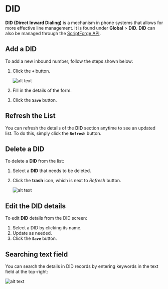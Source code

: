 # DID
**DID (Direct Inward Dialing)** is a mechanism in phone systems that allows for more effective line management. It is found under **Global** > **DID**. **DID** can also be managed through the [ScriptForge API](https://docs.connexcs.com/developers/scriptforge-api/). 


## Add a DID
To add a new inbound number, follow the steps shown below:

1. Click the **`+`** button.

    ![alt text][did-img-2]

2. Fill in the details of the form.
3. Click the **`Save`** button.
 

## Refresh the List
You can refresh the details of the **DID** section anytime to see an updated list. To do this, simply click the **`Refresh`** button.


## Delete a DID
To delete a **DID** from the list:

1. Select a **DID** that needs to be deleted.
2. Click the **trash** icon, which is next to *Refresh* button.

    ![alt text][did-delete]

## Edit the DID details
To edit **DID** details from the DID screen:

1. Select a DID by clicking its name.
2. Update as needed. 
3. Click the **`Save`** button.

## Searching text field

You can search the details in DID records by entering keywords in the text field at the top-right:

![alt text][did-img-4]


[did-img-2]: /did/img/165.png "Add DID"
[did-delete]: /did/img/did-delete.png "Delete DID"
[did-img-4]: /did/img/167.png "Search DID"
